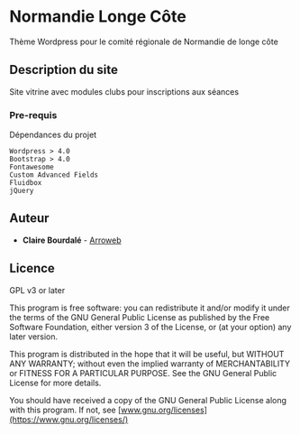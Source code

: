 # Normandie Longe Côte

Thème Wordpress pour le comité régionale de Normandie de longe côte

## Description du site

Site vitrine avec modules clubs pour inscriptions aux séances

### Pre-requis

Dépendances du projet

```
Wordpress > 4.0
Bootstrap > 4.0
Fontawesome
Custom Advanced Fields
Fluidbox
jQuery
```


## Auteur

* **Claire Bourdalé** - [Arroweb](https://arroweb.net)

## Licence

GPL v3 or later

This program is free software: you can redistribute it and/or modify
it under the terms of the GNU General Public License as published by
the Free Software Foundation, either version 3 of the License, or
(at your option) any later version.

This program is distributed in the hope that it will be useful,
but WITHOUT ANY WARRANTY; without even the implied warranty of
MERCHANTABILITY or FITNESS FOR A PARTICULAR PURPOSE.  See the
GNU General Public License for more details.

You should have received a copy of the GNU General Public License
along with this program.  If not, see [www.gnu.org/licenses](https://www.gnu.org/licenses/)



